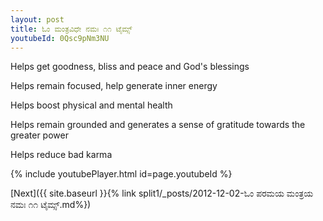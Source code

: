 ```yaml
---
layout: post
title: ಓಂ ಮಂತ್ರವಿಧೇ ನಮಃ ೧೧ ಟೈಮ್ಸ್
youtubeId: 0Qsc9pNm3NU
---
```

 
 
Helps get goodness, bliss and peace and God's blessings
 
Helps remain focused, help generate inner energy 
 
Helps boost physical and mental health 
 
Helps remain grounded and generates a sense of gratitude towards the greater power 
 
Helps reduce bad karma
 
 
 
 


{% include youtubePlayer.html id=page.youtubeId %}
 
[Next]({{ site.baseurl }}{% link  split1/_posts/2012-12-02-ಓಂ ಪರಮಯ ಮಂತ್ರಯ ನಮಃ ೧೧ ಟೈಮ್ಸ್.md%})
 

